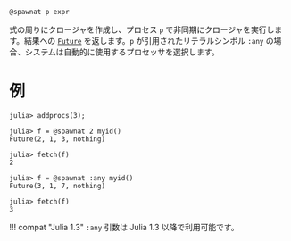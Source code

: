```
@spawnat p expr
```

式の周りにクロージャを作成し、プロセス `p` で非同期にクロージャを実行します。結果への [`Future`](@ref) を返します。`p` が引用されたリテラルシンボル `:any` の場合、システムは自動的に使用するプロセッサを選択します。

# 例

```julia-repl
julia> addprocs(3);

julia> f = @spawnat 2 myid()
Future(2, 1, 3, nothing)

julia> fetch(f)
2

julia> f = @spawnat :any myid()
Future(3, 1, 7, nothing)

julia> fetch(f)
3
```

!!! compat "Julia 1.3"
    `:any` 引数は Julia 1.3 以降で利用可能です。

